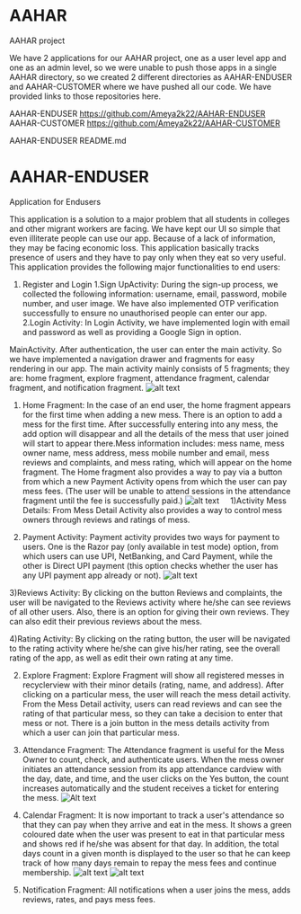 # AAHAR
AAHAR project

We have 2 applications for our AAHAR project, one as a user level app and one as an admin level, so we were unable to push those apps in a single AAHAR directory, so we created 2 different directories as AAHAR-ENDUSER and AAHAR-CUSTOMER where we have pushed all our code. We have provided links to those repositories here.

AAHAR-ENDUSER https://github.com/Ameya2k22/AAHAR-ENDUSER
AAHAR-CUSTOMER https://github.com/Ameya2k22/AAHAR-CUSTOMER

AAHAR-ENDUSER README.md
# AAHAR-ENDUSER
Application for Endusers

This application is a solution to a major problem that all students in colleges and other migrant workers are facing.
We have kept our UI so simple that even illiterate people can use our app.
Because of a lack of information, they may be facing economic loss. This application basically tracks presence of users and they have to pay only when they eat so very useful.
This application provides the following major functionalities to end users:
1. Register and Login
1.Sign UpActivity:
During the sign-up process, we collected the following information: username, email, password, mobile number, and user image. We have also implemented OTP verification successfully to ensure no unauthorised people can enter our app.
2.Login Activity:
In Login Activity, we have implemented login with email and password as well as providing a Google Sign in option.



MainActivity.
After authentication, the user can enter the main activity. So we have implemented a navigation drawer and fragments for easy rendering in our app.
The main activity mainly consists of 5 fragments; they are: home fragment, explore fragment, attendance fragment, calendar fragment, and notification fragment.
![alt text](https://github.com/Ameya2k22/Images/blob/main/MainActivity.jpeg)

1) Home Fragment:
In the case of an end user, the home fragment appears for the first time when adding a new mess. There is an option to add a mess for the first time. After successfully entering into any mess, the add option will disappear and all the details of the mess that user joined will start to appear there.Mess information includes: mess name, mess owner name, mess address, mess mobile number and email, mess reviews and complaints, and mess rating, which will appear on the home fragment.
The Home fragment also provides a way to pay via a button from which a new Payment Activity opens from which the user can pay mess fees. (The user will be unable to attend sessions in the attendance fragment until the fee is successfully paid.)
![alt text](https://github.com/Ameya2k22/Images/blob/main/user_ticket.jpeg)
   
1)Activity Mess Details:
  From Mess Detail Activity also provides a way to control mess owners through reviews and ratings of mess.
  
  
2) Payment Activity:
  Payment activity provides two ways for payment to users. One is the Razor pay (only available in test mode) option, from which users can use UPI, NetBanking, and Card Payment, while the other is Direct UPI payment (this option checks whether the user has any UPI payment app already or not).
![alt text](https://github.com/Ameya2k22/Images/blob/main/Payment%20Gateway.jpeg)

3)Reviews Activity:
  By clicking on the button Reviews and complaints, the user will be navigated to the Reviews activity where he/she can see reviews of all other users. Also, there is an option for giving their own reviews. They can also edit their previous reviews about the mess.


4)Rating Activity:
  By clicking on the rating button, the user will be navigated to the rating activity where he/she can give his/her rating, see the overall rating of the app, as well as edit their own rating at any time.



2) Explore Fragment:
Explore Fragment will show all registered messes in recyclerview with their minor details (rating, name, and address). After clicking on a particular mess, the user will reach the mess detail activity. From the Mess Detail activity, users can read reviews and can see the rating of that particular mess, so they can take a decision to enter that mess or not. There is a join button in the mess details activity from which a user can join that particular mess.
 
 
 
3. Attendance Fragment:
The Attendance fragment is useful for the Mess Owner to count, check, and authenticate users. When the mess owner initiates an attendance session from its app attendance cardview with the day, date, and time, and the user clicks on the Yes button, the count increases automatically and the student receives a ticket for entering the mess.
![Alt text](https://github.com/Ameya2k22/Images/blob/main/Attendance%20Activity.jpeg)





4. Calendar Fragment:
It is now important to track a user's attendance so that they can pay when they arrive and eat in the mess. It shows a green coloured date when the user was present to eat in that particular mess and shows red if he/she was absent for that day. In addition, the total days count in a given month is displayed to the user so that he can keep track of how many days remain to repay the mess fees and continue membership.
![alt text](https://github.com/Ameya2k22/Images/blob/main/Calendar.jpeg)
![alt text](https://github.com/Ameya2k22/Images/blob/main/Calendar_present.jpeg)



5. Notification Fragment:
All notifications when a user joins the mess, adds reviews, rates, and pays mess fees.
